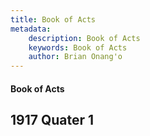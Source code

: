 ```yaml
---
title: Book of Acts
metadata:
    description: Book of Acts
    keywords: Book of Acts
    author: Brian Onang'o
---
```


#### Book of Acts

## 1917 Quater 1
